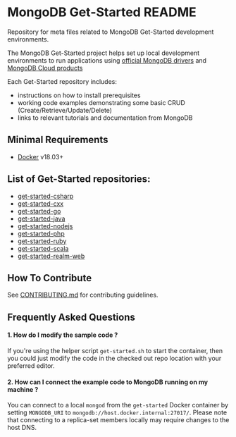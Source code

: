 # MongoDB Get-Started README

Repository for meta files related to MongoDB Get-Started development environments.

The MongoDB Get-Started project helps set up local development environments to run
applications using [official MongoDB drivers](https://docs.mongodb.com/ecosystem/drivers/) and [MongoDB Cloud products](https://www.mongodb.com/cloud)

Each Get-Started repository includes:
 - instructions on how to install prerequisites
 - working code examples demonstrating some basic CRUD (Create/Retrieve/Update/Delete)
 - links to relevant tutorials and documentation from MongoDB

## Minimal Requirements 

* [Docker](https://docs.docker.com/) v18.03+ 

## List of Get-Started repositories:

* [get-started-csharp](https://github.com/mongodb-developer/get-started-csharp)
* [get-started-cxx](https://github.com/mongodb-developer/get-started-cxx)
* [get-started-go](https://github.com/mongodb-developer/get-started-go)
* [get-started-java](https://github.com/mongodb-developer/get-started-java)
* [get-started-nodejs](https://github.com/mongodb-developer/get-started-nodejs)
* [get-started-php](https://github.com/mongodb-developer/get-started-php)
* [get-started-ruby](https://github.com/mongodb-developer/get-started-ruby)
* [get-started-scala](https://github.com/mongodb-developer/get-started-scala)
* [get-started-realm-web](https://github.com/mongodb-developer/get-started-realm-web)

## How To Contribute

See [CONTRIBUTING.md](./CONTRIBUTING.md) for contributing guidelines.

## Frequently Asked Questions 

#### 1. How do I modify the sample code ?

If you're using the helper script `get-started.sh` to start the container, then you could just modify the code in the checked out repo location with your preferred editor.

#### 2. How can I connect the example code to MongoDB running on my machine ?

You can connect to a local `mongod` from the `get-started` Docker container by setting `MONGODB_URI` to `mongodb://host.docker.internal:27017/`. Please note that connecting to a replica-set members locally may require changes to the host DNS. 
